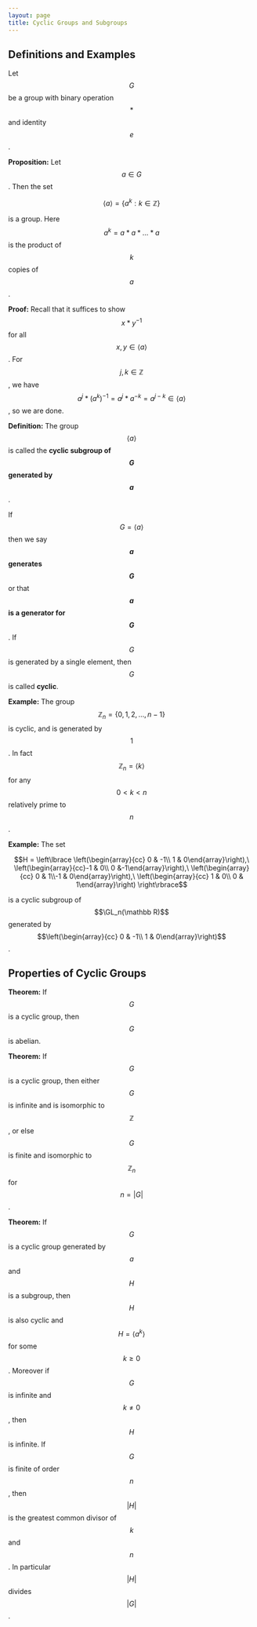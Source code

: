 ```yaml
---
layout: page
title: Cyclic Groups and Subgroups
---
```


## Definitions and Examples

Let $$G$$ be a group with binary operation $$*$$ and identity $$e$$.

**Proposition:** Let $$a\in G$$.  Then the set

$$\langle a\rangle = \{a^k: k\in \mathbb Z\}$$

is a group.  Here $$a^k = a*a*\dots* a$$ is the product of $$k$$ copies of $$a$$.

**Proof:**  Recall that it suffices to show $$x*y^{-1}$$ for all $$x,y\in \langle a\rangle$$.  For $$j,k\in \mathbb Z$$, we have $$a^j*(a^k)^{-1} = a^j*a^{-k} = a^{j-k}\in \langle a\rangle$$, so we are done.

**Definition:**  The group $$\langle a\rangle$$ is called the  **cyclic subgroup of $$G$$ generated by $$a$$**.

If $$G = \langle a\rangle$$ then we say **$$a$$ generates $$G$$** or that **$$a$$ is a generator for $$G$$**.  If $$G$$ is generated by a single element, then $$G$$ is called **cyclic**.

**Example:**  The group $$\mathbb Z_n = \{0,1,2,\dots, n-1\}$$ is cyclic, and is generated by $$1$$.  In fact $$\mathbb Z_n = \langle k\rangle$$ for any $$0<k<n$$ relatively prime to $$n$$.

**Example:**  The set

$$H = \left\lbrace
\left(\begin{array}{cc} 0 & -1\\ 1 & 0\end{array}\right),\ 
\left(\begin{array}{cc}-1 &  0\\ 0 &-1\end{array}\right),\ 
\left(\begin{array}{cc} 0 &  1\\-1 & 0\end{array}\right),\ 
\left(\begin{array}{cc} 1 &  0\\ 0 & 1\end{array}\right)
\right\rbrace$$

is a cyclic subgroup of $$\GL_n(\mathbb R)$$ generated by $$\left(\begin{array}{cc} 0 & -1\\ 1 & 0\end{array}\right)$$.

## Properties of Cyclic Groups

**Theorem:** If $$G$$ is a cyclic group, then $$G$$ is abelian.

**Theorem:** If $$G$$ is a cyclic group, then either $$G$$ is infinite and is isomorphic to $$\mathbb Z$$, or else $$G$$ is finite and isomorphic to $$\mathbb Z_n$$ for $$n = |G|$$.

**Theorem:** If $$G$$ is a cyclic group generated by $$a$$ and $$H$$ is a subgroup, then $$H$$ is also cyclic and $$H = \langle a^k\rangle$$ for some $$k\geq 0$$.  Moreover if $$G$$ is infinite and $$k\neq 0$$, then $$H$$ is infinite.  If $$G$$ is finite of order $$n$$, then $$|H|$$ is the greatest common divisor of $$k$$ and $$n$$.  In particular $$|H|$$ divides $$|G|$$.



